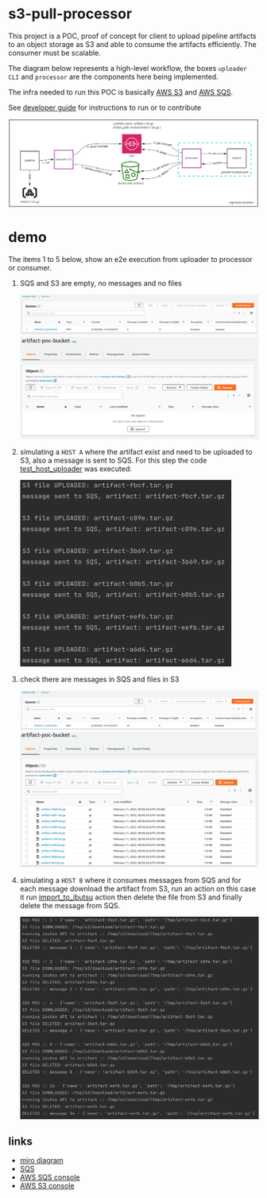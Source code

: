 # s3-pull-processor

This project is a POC, proof of concept for client to upload pipeline artifacts to an object storage as S3 and able
to consume the artifacts efficiently. The consumer must be scalable.

The diagram below represents a high-level workflow, the boxes `uploader CLI` and `processor` are the components here
being implemented.

The infra needed to run this POC is basically [AWS S3](https://aws.amazon.com/s3/) and
[AWS SQS](https://aws.amazon.com/sqs/).

See [developer guide](doc/developer_guide.md) for instructions to run or to contribute

![diagram](doc/img/diagram_workflow.png)

# demo

The items 1 to 5 below, show an e2e execution from uploader to processor or consumer.

1. SQS and S3 are empty, no messages and no files

    ![sqs_empty](doc/img/demo_sqs_empty.png)
    ![s3_empty](doc/img/demo_s3_empty.png)


2. simulating a `HOST A` where the artifact exist and need to be uploaded to S3, also a message is sent to SQS.
For this step the code [test_host_uploader](test/test_e2e.py) was executed:

    ![host_A](doc/img/demo_host_uploader.png)


3. check there are messages in SQS and files in S3

    ![sqs_full](doc/img/demo_sqs_msg_created.png)
    ![s3_full](doc/img/demo_s3_file_uploaded.png)


5. simulating a `HOST B` where it consumes messages from SQS and for each message download the artifact from S3,
run an action on this case it run [import_to_ibutsu](s3_pull_processor/actions.py) action then delete the file
from S3 and finally delete the message from SQS.

    ![host_B](doc/img/demo_host_consumer.png)


## links
* [miro diagram](https://miro.com/app/board/uXjVOOPt_g4=/)
* [SQS](https://docs.aws.amazon.com/AWSSimpleQueueService/latest/SQSDeveloperGuide/sqs-using-send-message-with-attributes.html)
* [AWS SQS console](https://us-east-2.console.aws.amazon.com/sqs/v2/home?region=us-east-2#/queues)
* [AWS S3 console](https://s3.console.aws.amazon.com/s3/buckets/artifact-poc-bucket?region=us-east-2&tab=objects)
